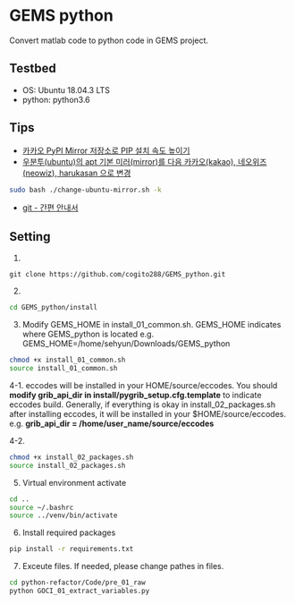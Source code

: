 # GEMS python

Convert matlab code to python code in GEMS project.

## Testbed
- OS: Ubuntu 18.04.3 LTS
- python: python3.6

## Tips 
- [카카오 PyPI Mirror 저장소로 PIP 설치 속도 높이기](http://www.kwangsiklee.com/2018/05/%EC%B9%B4%EC%B9%B4%EC%98%A4-pypi-mirror-%EC%A0%80%EC%9E%A5%EC%86%8C%EB%A1%9C-pip-%EC%84%A4%EC%B9%98-%EC%86%8D%EB%8F%84-%EB%86%92%EC%9D%B4%EA%B8%B0/)
- [우분투(ubuntu)의 apt 기본 미러(mirror)를 다음 카카오(kakao), 네오위즈(neowiz), harukasan 으로 변경](https://gist.github.com/lesstif/8185f143ba7b8881e767900b1c8e98ad)
```bash
sudo bash ./change-ubuntu-mirror.sh -k
```
- [git - 간편 안내서](https://rogerdudler.github.io/git-guide/index.ko.html)

## Setting
1. 
```
git clone https://github.com/cogito288/GEMS_python.git
```

2. 
```bash
cd GEMS_python/install
```

3. Modify GEMS_HOME in install_01_common.sh. GEMS_HOME indicates where GEMS_python is located e.g. GEMS_HOME=/home/sehyun/Downloads/GEMS_python
```bash
chmod +x install_01_common.sh
source install_01_common.sh
```

4-1. eccodes will be installed in your HOME/source/eccodes. You should **modify grib_api_dir in install/pygrib_setup.cfg.template** to indicate eccodes build.
Generally, if everything is okay in install_02_packages.sh after installing eccodes, it will be installed in your $HOME/source/eccodes.
e.g. **grib_api_dir = /home/user_name/source/eccodes**

4-2.
```bash
chmod +x install_02_packages.sh
source install_02_packages.sh
```

5. Virtual environment activate
```bash
cd ..
source ~/.bashrc
source ../venv/bin/activate
```

6. Install required packages
```bash
pip install -r requirements.txt
```

7. Exceute files. If needed, please change pathes in files.

```bash
cd python-refactor/Code/pre_01_raw
python GOCI_01_extract_variables.py
```
